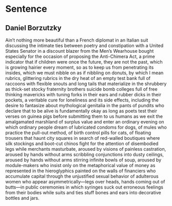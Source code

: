# Sentence
## Daniel Borzutzky
Ain’t nothing more beautiful than a French diplomat in an
Italian suit discussing the intimate ties between
poetry and constipation with a United States
Senator in a discount blazer from the Men’s Wearhouse bought
especially for the occasion of proposing the
Anti-Chimera Act, a prime indicator that if children were
once the future, they are not the past, which is growing
hairier every moment, so as to keep us from
penetrating its insides, which we must nibble on as if
nibbling on donuts, by which I mean rubrics, glittering
rubrics in the dry heat of an empty test bank full of
raccoons with flexible snouts and long tails that
materialize in the shrubbery as thick-set stocky
fraternity brothers suicide bomb colleges full of free
thinking mavericks with tuning forks in their ears and rubber dicks
in their pockets, a veritable cure for loneliness and
its side effects, including the desire to fantasize
about mythological genitalia in the pants of
pundits who declare that to be alive is
fundamentally okay as long as poets test their
verses on guinea pigs before submitting them to us
humans as we exit the amalgamated marshland of
surplus value and enter an ordinary evening on
which ordinary people dream of lubricated condoms
for dogs, of mules who practice the pull-out method, of birth
control pills for cats, of floating trousers that haunt city squares
in search of red-walled boutiques where silk stockings and boot-cut
chinos fight for the attention of disembodied legs
while merchants masturbate, aroused by visions of painless
castration, aroused by hands without arms scribbling conjunctions
into dusty ceilings, aroused by hands without arms stirring
infinite bowls of soup, aroused by module-makers who
insist only on the metaphorical value of money
as represented in the hieroglyphics painted on the
walls of financiers who accumulate capital through the
unjustified sexual behavior of adulterous
women who appear asymmetrically—legs over heads, hands
coming out of butts—in public ceremonies in which
syringes suck out erroneous feelings from their bodies
while suits and ties stuff bones and ears into decorative
bottles and jars.